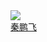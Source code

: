 <div class="con-item">
    <a target="_blank" href="https://github.com/HEXIAYUE">
        <img class="con-image" src="https://image.whzb.com/chain/StellarUI/头像/秦鹏飞.png" />
    </a>
    <a target="_blank" href="https://github.com/HEXIAYUE"><div class="name">秦鹏飞</div></a>
</div>